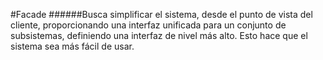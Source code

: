 #Facade
######Busca simplificar el sistema, desde el punto de vista del cliente, proporcionando una interfaz unificada para un conjunto de subsistemas, definiendo una interfaz de nivel más alto. Esto hace que el sistema sea más fácil de usar.
